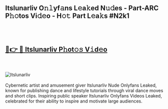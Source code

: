 <h2>Itslunarliv O𝚗𝚕yf𝚊ns L𝚎a𝚔ed N𝚞𝚍es - Part-ARC P𝚑𝚘tos Vi𝚍𝚎o - H𝚘𝚝 Part L𝚎a𝚔s #N2k1</h2>
<br>
<br>
<h2><a href="https://sinosizo.online/live/video.php?q=itslunarliv">🔗👉 🔴 Itslunarliv P𝚑ot𝚘𝚜 V𝚒d𝚎o</a></h2>
<br>
<br>
<a href="https://sinosizo.online/live/video.php?q=itslunarliv" rel="nofollow" data-target="animated-image.originalLink"><img src="https://i.imgur.com/0qMVB7G.gif" alt="Itslunarliv" style="max-width: 100%; display: inline-block;" data-target="animated-image.originalImage"></a>
</div>
<br>
<br>
Cybernetic artist and amusement giver Itslunarliv Nude Onlyfans Leaked, known for publishing dance and lifestyle tutorials through viral dance moves and short clips. Inspiring public speaker Itslunarliv Onlyfans Videos Leaked, celebrated for their ability to inspire and motivate large audiences.  
<br>
